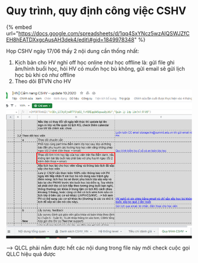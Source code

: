 # Quy trình, quy định công việc CSHV

{% embed url="https://docs.google.com/spreadsheets/d/1qq4SxYNcz5wzAlQSWJZfCEH8hEATDXxgcAusAH3dek4/edit\#gid=1849978348" %}

Họp CSHV ngày 17/06 thấy 2 nội dung cần thống nhất:

1. Kịch bản cho HV nghỉ off học online như học offline là: gửi file ghi âm/hình buổi học, hỏi HV có muốn học bù không, gửi email sẽ gửi lịch học bù khi có như offline
2. Theo dõi BTVN cho HV 

![](../../.gitbook/assets/3%20%2814%29.png)

--&gt; QLCL phải nắm được hết các nội dung trong file này mới check cuộc gọi QLLC hiệu quả được

